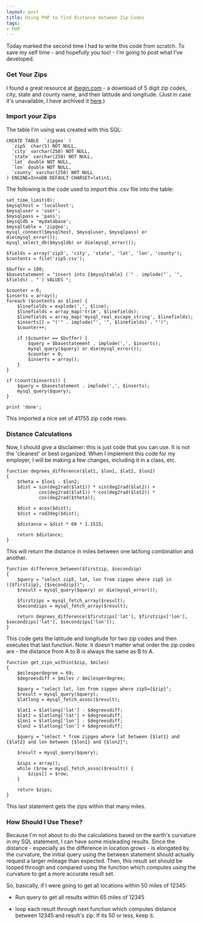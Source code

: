 ```yaml
---
layout: post
title: Using PHP to find distance between Zip Codes
tags:
- PHP
---
```


Today marked the second time I had to write this code from scratch.  To save my self time - and hopefully you too! - I'm going to post what I've developed.

### Get Your Zips

I found a great resource at [ibegin.com](http://geocoder.ibegin.com/downloads.php) - a download of 5 digit zip codes, city, state and county name, and their latitude and longitude.  (Just in case it's unavailable, I have archived it [here](/uploads/2009/zip5.zip).)

### Import your Zips

The table I'm using was created with this SQL:
    
    CREATE TABLE  `zipgeo` (
      `zip5` char(5) NOT NULL,
      `city` varchar(250) NOT NULL,
      `state` varchar(250) NOT NULL,
      `lat` double NOT NULL,
      `lon` double NOT NULL,
      `county` varchar(250) NOT NULL
    ) ENGINE=InnoDB DEFAULT CHARSET=latin1;

The following is the code used to import this .csv file into the table:

```php?start_inline=1
set_time_limit(0);
$mysqlhost = 'localhost';
$mysqluser = 'user';
$mysqlpass = 'pass';
$mysqldb = 'mydatabase';
$mysqltable = 'zipgeo';
mysql_connect($mysqlhost, $mysqluser, $mysqlpass) or die(mysql_error());
mysql_select_db($mysqldb) or die(mysql_error());

$fields = array('zip5', 'city', 'state', 'lat', 'lon', 'county');
$contents = file('zip5.csv');

$buffer = 100;
$basestatement = "insert into {$mysqltable} (`" . implode("`, `", $fields) . "`) VALUES ";

$counter = 0;
$inserts = array();
foreach ($contents as $line) {
    $linefields = explode(',', $line);
    $linefields = array_map('trim', $linefields);
    $linefields = array_map('mysql_real_escape_string', $linefields);
    $inserts[] = "('" . implode("', '", $linefields) . "')";
    $counter++;

    if ($counter == $buffer) {
        $query = $basestatement . implode(',', $inserts);
        mysql_query($query) or die(mysql_error());
        $counter = 0;
        $inserts = array();
    }
}

if (count($inserts)) {
    $query = $basestatement . implode(',', $inserts);
    mysql_query($query);
}

print 'done';
```

This imported a nice set of 41755 zip code rows.

### Distance Calculations

Now, I should give a disclaimer: this is just code that you can use.  It is not the 'cleanest' or best organized.  When I implement this code for my employer, I will be making a few changes, including it in a class, etc.

```php?start_inline=1
function degrees_difference($lat1, $lon1, $lat2, $lon2)
{
    $theta = $lon1 - $lon2;
    $dist = sin(deg2rad($lat1)) * sin(deg2rad($lat2)) +
            cos(deg2rad($lat1)) * cos(deg2rad($lat2)) *
            cos(deg2rad($theta));

    $dist = acos($dist);
    $dist = rad2deg($dist);

    $distance = $dist * 60 * 1.1515;

    return $distance;
}
```

This will return the distance in miles between one lat/long combination and another.

```php?start_inline=1
function difference_between($firstzip, $secondzip)
{
    $query = "select zip5, lat, lon from zipgeo where zip5 in ({$firstzip}, {$secondzip})";
    $result = mysql_query($query) or die(mysql_error());

    $firstzips = mysql_fetch_array($result);
    $secondzips = mysql_fetch_array($result);

    return degrees_difference($firstzips['lat'], $firstzips['lon'], $secondzips['lat'], $secondzips['lon']);
}
```

This code gets the latitude and longitude for two zip codes and then executes that last function.  Note: it doesn't matter what order the zip codes are - the distance from A to B is always the same as B to A.

```php?start_inline=1
function get_zips_within($zip, $miles)
{
    $milesperdegree = 69;
    $degreesdiff = $miles / $milesperdegree;

    $query = "select lat, lon from zipgeo where zip5={$zip}";
    $result = mysql_query($query);
    $latlong = mysql_fetch_assoc($result);

    $lat1 = $latlong['lat'] - $degreesdiff;
    $lat2 = $latlong['lat'] + $degreesdiff;
    $lon1 = $latlong['lon'] - $degreesdiff;
    $lon2 = $latlong['lon'] + $degreesdiff;

    $query = "select * from zipgeo where lat between {$lat1} and {$lat2} and lon between {$lon1} and {$lon2}";

    $result = mysql_query($query);

    $zips = array();
    while ($row = mysql_fetch_assoc($result)) {
        $zips[] = $row;
    }

    return $zips;
}
```

This last statement gets the zips within that many miles.

### How Should I Use These?

Because I'm not about to do the calculations based on the earth's curvature in my SQL statement, I can have some misleading results.  Since the distance - especially as the difference in location grows - is elongated by the curvature, the initial query using the between statement should actually request a larger mileage than expected.  Then, this result set should be looped through and compared using the function which computes using the curvature to get a more accurate result set.

So, basically, if I were going to get all locations within 50 miles of 12345:

  * Run query to get all results within 65 miles of 12345

  * loop each result through next function which computes distance between 12345 and result's zip.  If its 50 or less, keep it.
  